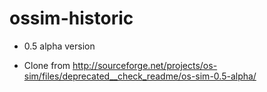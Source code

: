 ossim-historic
==============

* 0.5 alpha version

* Clone from http://sourceforge.net/projects/os-sim/files/deprecated__check_readme/os-sim-0.5-alpha/

